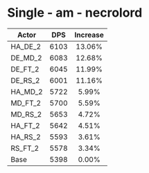 # Single - am - necrolord
| Actor | DPS | Increase |
|---|:---:|:---:|
|HA_DE_2|6103|13.06%|
|DE_MD_2|6083|12.68%|
|DE_FT_2|6045|11.99%|
|DE_RS_2|6001|11.16%|
|HA_MD_2|5722|5.99%|
|MD_FT_2|5700|5.59%|
|MD_RS_2|5653|4.72%|
|HA_FT_2|5642|4.51%|
|HA_RS_2|5593|3.61%|
|RS_FT_2|5578|3.34%|
|Base|5398|0.00%|

